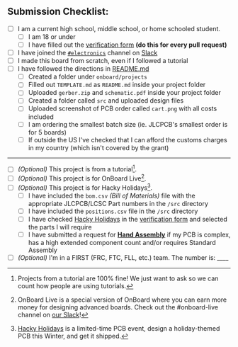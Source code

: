 ## Submission Checklist:

<!--To check the checkboxes, simply replace the empty space in the brackets with a captial X, like this: [ ] becomes [X]-->

- [ ] I am a current high school, middle school, or home schooled student.
  - [ ] I am 18 or under
  - [ ] I have filled out the [verification form](https://verify.onboard.hackclub.com) **(do this for every pull request)**
- [ ] I have joined the [`#electronics`](https://hackclub.slack.com/archives/C056AMWSFKJ) channel on [Slack](https://hackclub.com/slack/?event=onboard)
- [ ] I made this board from scratch, even if I followed a tutorial
- [ ] I have followed the directions in [README.md](https://github.com/hackclub/OnBoard/blob/main/README.md#getting-started)
  - [ ] Created a folder under `onboard/projects`
  - [ ] Filled out `TEMPLATE.md` as `README.md` inside your project folder
  - [ ] Uploaded `gerber.zip` and `schematic.pdf` inside your project folder
  - [ ] Created a folder called `src` and uploaded design files
  - [ ] Uploaded screenshot of PCB order called `cart.png` with all costs included
  - [ ] I am ordering the smallest batch size (ie. JLCPCB's smallest order is for 5 boards)
  - [ ] If outside the US I've checked that I can afford the customs charges in my country (which isn't covered by the grant)
___
- [ ] *(Optional)* This project is from a tutorial[^1].
- [ ] *(Optional)* This project is for OnBoard Live[^2].
- [ ] *(Optional)* This project is for Hacky Holidays[^3].
  - [ ] I have included the `bom.csv` *(Bill of Materials)* file with the appropriate JLCPCB/LCSC Part numbers in the `/src` directory
  - [ ] I have included the `positions.csv` file in the `/src` directory
  - [ ] I have checked <ins>Hacky Holidays</ins> in the [verification form](https://verify.onboard.hackclub.com) and selected the parts I will require
  - [ ] I have submitted a request for [**Hand Assembly**](https://forms.hackclub.com/t/oUxL8uShxXus) if my PCB is complex, has a high extended component count and/or requires Standard Assembly
- [ ] *(Optional)* I'm in a FIRST (FRC, FTC, FLL, etc.) team. The number is: ____

[^1]: Projects from a tutorial are 100% fine! We just want to ask so we can count how people are using tutorials.
[^2]: OnBoard Live is a special version of OnBoard where you can earn more money for designing advanced boards. Check out the #onboard-live channel on [our Slack](https://hackclub.com/slack/?event=onboard)!
[^3]: [Hacky Holidays](https://hacky-holidays.hackclub.com/) is a limited-time PCB event, design a holiday-themed PCB this Winter, and get it shipped.
<!-- -Submission- -->
